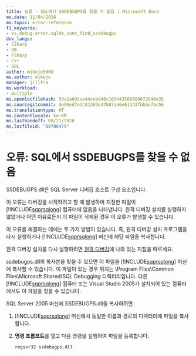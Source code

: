 ```yaml
---
title: 오류 - SQL에서 SSDEBUGPS를 찾을 수 없음 | Microsoft Docs
ms.date: 11/04/2016
ms.topic: error-reference
f1_keywords:
- vs.debug.error.sqlde_cant_find_ssdebugps
dev_langs:
- CSharp
- VB
- FSharp
- C++
- SQL
author: mikejo5000
ms.author: mikejo
manager: jillfra
ms.workload:
- multiple
ms.openlocfilehash: 59a1a603aa44ceed46c160443508080072046e35
ms.sourcegitcommit: de98ed7edc81383e47b87ae6e61143fbbbe7bc56
ms.translationtype: HT
ms.contentlocale: ko-KR
ms.lasthandoff: 08/21/2020
ms.locfileid: "88706479"
---
```

# <a name="error-sql-can39t-find-ssdebugps"></a>오류: SQL에서 SSDEBUGPS를 찾을 수 없음

SSDEBUGPS.dll은 SQL Server 디버깅 호스트 구성 요소입니다.

이 오류는 디버깅을 시작하려고 할 때 발생하며 지정한 파일이 [!INCLUDE[sqprsqlong](../debugger/includes/sqprsqlong_md.md)] 컴퓨터에 없음을 나타냅니다. 원격 디버깅 설치를 실행하지 않았거나 어떤 이유로든지 이 파일이 삭제된 경우 이 오류가 발생할 수 있습니다.

이 오류를 해결하는 데에는 두 가지 방법이 있습니다. 즉, 원격 디버깅 설치 프로그램을 다시 실행하거나 [!INCLUDE[sqprsqlong](../debugger/includes/sqprsqlong_md.md)] 머신에 해당 파일을 복사합니다.

원격 디버깅 설치를 다시 실행하려면 [원격 디버깅](../debugger/remote-debugging.md)에 나와 있는 지침을 따르세요.

ssdebugps.dll의 복사본을 찾을 수 있으면 이 파일을 [!INCLUDE[sqprsqlong](../debugger/includes/sqprsqlong_md.md)] 머신에 복사할 수 있습니다. 이 파일이 있는 경우 위치는 \Program Files\Common Files\Microsoft Shared\SQL Debugging 디렉터리입니다. 다른 [!INCLUDE[sqprsqlong](../debugger/includes/sqprsqlong_md.md)] 컴퓨터 또는 Visual Studio 2005가 설치되어 있는 컴퓨터에서도 이 파일을 찾을 수 있습니다.

SQL Server 2005 머신에 SSDEBUGPS.dll을 복사하려면

1. [!INCLUDE[sqprsqlong](../debugger/includes/sqprsqlong_md.md)] 머신에서 동일한 이름과 경로의 디렉터리에 파일을 복사합니다.

2. **명령 프롬프트**를 열고 다음 명령을 실행하여 파일을 등록합니다.

    ```cmd
    regsvr32 ssdebugps.dll
    ```
